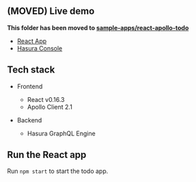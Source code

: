 (MOVED) Live demo
---------

**This folder has been moved to [sample-apps/react-apollo-todo](../../sample-apps/react-apollo-todo)**


- [React App](https://react-apollo-todo.demo.hasura.app/)
- [Hasura Console](https://react-apollo-todo.demo.hasura.app/console)

Tech stack
----------

- Frontend
    - React v0.16.3
    - Apollo Client 2.1

- Backend
    - Hasura GraphQL Engine

Run the React app
-----------------

Run `npm start` to start the todo app.
